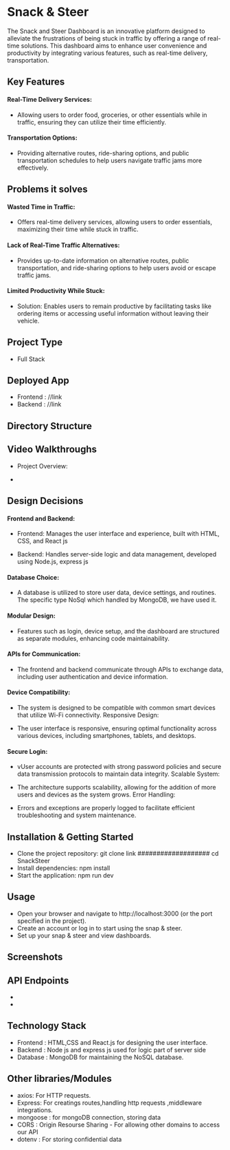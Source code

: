 
# Snack & Steer 

The Snack and Steer Dashboard is an innovative platform designed to alleviate the frustrations of being stuck in traffic by offering a range of real-time solutions. This dashboard aims to enhance user convenience and productivity by integrating various features, such as real-time delivery, transportation.



## Key Features

#### Real-Time Delivery Services:
-  Allowing users to order food, groceries, or other essentials while in traffic, ensuring they can utilize their time efficiently.

#### Transportation Options: 
- Providing alternative routes, ride-sharing options, and public transportation schedules to help users navigate traffic jams more effectively.


## Problems it solves

#### Wasted Time in Traffic:

-  Offers real-time delivery services, allowing users to order essentials, maximizing their time while stuck in traffic.

#### Lack of Real-Time Traffic Alternatives:

-  Provides up-to-date information on alternative routes, public transportation, and ride-sharing options to help users avoid or escape traffic jams.

#### Limited Productivity While Stuck:

- Solution: Enables users to remain productive by facilitating tasks like ordering items or accessing useful information without leaving their vehicle.
## Project Type
 - Full Stack
## Deployed App

- Frontend : //link
- Backend :  //link
## Directory Structure


## Video Walkthroughs

- Project Overview:

- 
## Design Decisions

#### Frontend and Backend:

- Frontend: Manages the user interface and experience, built with HTML, CSS, and React js

 - Backend: Handles server-side logic and data management, developed using Node.js, express js

#### Database Choice:

- A database is utilized to store user data, device settings, and routines. The specific type NoSql which handled by MongoDB, we have used it.

#### Modular Design:

- Features such as login, device setup, and the dashboard are structured as separate modules, enhancing code maintainability.

#### APIs for Communication:

- The frontend and backend communicate through APIs to exchange data, including user authentication and device information.

#### Device Compatibility:

- The system is designed to be compatible with common smart devices that utilize Wi-Fi connectivity.
Responsive Design:

- The user interface is responsive, ensuring optimal functionality across various devices, including smartphones, tablets, and desktops.

#### Secure Login:

- vUser accounts are protected with strong password policies and secure data transmission protocols to maintain data integrity.
Scalable System:

- The architecture supports scalability, allowing for the addition of more users and devices as the system grows.
Error Handling:

- Errors and exceptions are properly logged to facilitate efficient troubleshooting and system maintenance.
## Installation & Getting Started
 
- Clone the project repository:
git clone link ################### cd SnackSteer
- Install dependencies:
 npm install
- Start the application:
 npm run dev

## Usage

- Open your browser and navigate to http://localhost:3000 (or the port specified in the project).
- Create an account or log in to start using the snap & steer.
- Set up your snap & steer and view dashboards.

## Screenshots
## API Endpoints
-
 - 
 
## Technology Stack
- Frontend : HTML,CSS and React.js for designing the user interface.
- Backend : Node js and express js used for logic part of server side
- Database : MongoDB for maintaining the NoSQL database.

## Other libraries/Modules
- axios: For HTTP requests.
- Express: For creatings routes,handling http requests ,middleware integrations.
- mongoose : for mongoDB connection, storing data
- CORS : Origin Resourse Sharing - For allowing other domains to access our API
- dotenv : For storing confidential data
